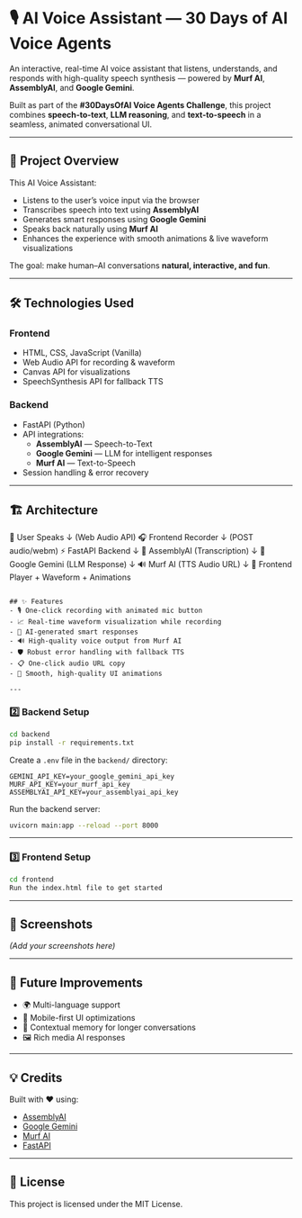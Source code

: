 # 🎙️ AI Voice Assistant — 30 Days of AI Voice Agents

An interactive, real-time AI voice assistant that listens, understands, and responds with high-quality speech synthesis — powered by **Murf AI**, **AssemblyAI**, and **Google Gemini**.

Built as part of the **#30DaysOfAI Voice Agents Challenge**, this project combines **speech-to-text**, **LLM reasoning**, and **text-to-speech** in a seamless, animated conversational UI.

---

## 🚀 Project Overview
This AI Voice Assistant:
- Listens to the user’s voice input via the browser
- Transcribes speech into text using **AssemblyAI**
- Generates smart responses using **Google Gemini**
- Speaks back naturally using **Murf AI**
- Enhances the experience with smooth animations & live waveform visualizations

The goal: make human–AI conversations **natural, interactive, and fun**.

---

## 🛠️ Technologies Used

### **Frontend**
- HTML, CSS, JavaScript (Vanilla)
- Web Audio API for recording & waveform
- Canvas API for visualizations
- SpeechSynthesis API for fallback TTS

### **Backend**
- FastAPI (Python)
- API integrations:
  - **AssemblyAI** — Speech-to-Text
  - **Google Gemini** — LLM for intelligent responses
  - **Murf AI** — Text-to-Speech
- Session handling & error recovery

---

## 🏗️ Architecture
🎤 User Speaks
↓ (Web Audio API)
🎧 Frontend Recorder
↓ (POST audio/webm)
⚡ FastAPI Backend
↓
📝 AssemblyAI (Transcription)
↓
🧠 Google Gemini (LLM Response)
↓
🔊 Murf AI (TTS Audio URL)
↓
🎨 Frontend Player + Waveform + Animations

````

## ✨ Features
- 🎙️ One-click recording with animated mic button
- 📈 Real-time waveform visualization while recording
- 🧠 AI-generated smart responses
- 🔊 High-quality voice output from Murf AI
- 🛡️ Robust error handling with fallback TTS
- 📋 One-click audio URL copy
- 🎨 Smooth, high-quality UI animations

---
````

### **2️⃣ Backend Setup**

```bash
cd backend
pip install -r requirements.txt
```

Create a `.env` file in the `backend/` directory:

```env
GEMINI_API_KEY=your_google_gemini_api_key
MURF_API_KEY=your_murf_api_key
ASSEMBLYAI_API_KEY=your_assemblyai_api_key
```

Run the backend server:

```bash
uvicorn main:app --reload --port 8000
```

---

### **3️⃣ Frontend Setup**

```bash
cd frontend
Run the index.html file to get started
```

---

## 📸 Screenshots

*(Add your screenshots here)*

---

## 🔮 Future Improvements

* 🌍 Multi-language support
* 📱 Mobile-first UI optimizations
* 🎯 Contextual memory for longer conversations
* 🖼️ Rich media AI responses

---

## 💡 Credits

Built with ❤️ using:

* [AssemblyAI](https://www.assemblyai.com/)
* [Google Gemini](https://deepmind.google/technologies/gemini/)
* [Murf AI](https://murf.ai/)
* [FastAPI](https://fastapi.tiangolo.com/)

---

## 📢 License

This project is licensed under the MIT License.
